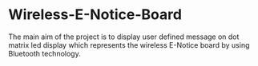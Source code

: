 # Wireless-E-Notice-Board
The main aim of the project is to display user defined message on dot matrix led display which represents the wireless E-Notice board by using Bluetooth technology.
